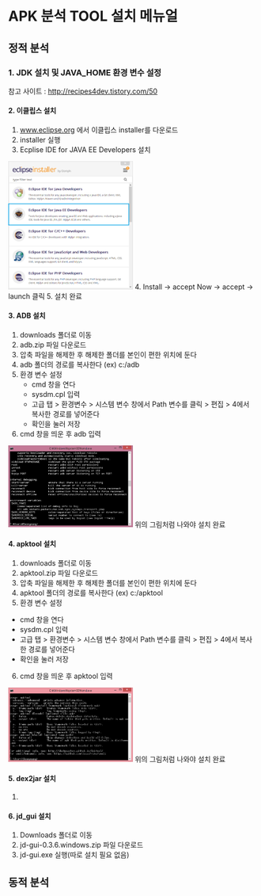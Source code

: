 # APK 분석 TOOL 설치 메뉴얼

## 정적 분석

### 1. JDK 설치 및 JAVA_HOME 환경 변수 설정
참고 사이트 : http://recipes4dev.tistory.com/50


#### 2. 이클립스 설치
1. www.eclipse.org 에서 이클립스 installer를 다운로드
2. installer 실행
3. Ecplise IDE for JAVA EE Developers 설치
 <img src="/img/image1.png"  width="50%" height="50%">
4. Install -> accept Now -> accept -> launch 클릭
5. 설치 완료


#### 3. ADB 설치
 1. downloads 폴더로 이동
 2. adb.zip 파일 다운로드
 3. 압축 파일을 해제한 후 해제한 폴더를 본인이 편한 위치에 둔다
 4. adb 폴더의 경로를 복사한다
 (ex) c:/adb
 5. 환경 변수 설정
	- cmd 창을 연다
	- sysdm.cpl 입력
	- 고급 탭 > 환경변수 > 시스템 변수 창에서 Path 변수를 클릭 > 편집 > 4에서 복사한 경로를 넣어준다
	- 확인을 눌러 저장
 6. cmd 창을 띄운 후 adb 입력
 <img src="/img/image2.png"  width="50%" height="50%">
위의 그림처럼 나와야 설치 완료


#### 4. apktool 설치
1. downloads 폴더로 이동
2. apktool.zip 파일 다운로드
3. 압축 파일을 해제한 후 해제한 폴더를 본인이 편한 위치에 둔다
4. apktool 폴더의 경로를 복사한다
(ex) c:/apktool
5. 환경 변수 설정
 - cmd 창을 연다
 - sysdm.cpl 입력
 - 고급 탭 > 환경변수 > 시스템 변수 창에서 Path 변수를 클릭 > 편집 > 4에서 복사한 경로를 넣어준다
 - 확인을 눌러 저장
6. cmd 창을 띄운 후 apktool 입력
<img src="/img/image3.png"  width="50%" height="50%">
위의 그림처럼 나와야 설치 완료

#### 5. dex2jar 설치
 1)


#### 6. jd_gui 설치
 1) Downloads 폴더로 이동
 2) jd-gui-0.3.6.windows.zip 파일 다운로드
 3) jd-gui.exe 실행(따로 설치 필요 없음)





 ## 동적 분석
